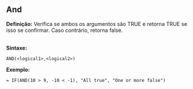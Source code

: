 ## And
**Definição:** Verifica se ambos os argumentos são TRUE e retorna TRUE se isso se confirmar. Caso contrário, retorna false.  <br><br>

**Sintaxe:**  
```dax
AND(<logical1>,<logical2>)
```
**Exemplo:**  
```dax
= IF(AND(10 > 9, -10 < -1), "All true", "One or more false")
```

